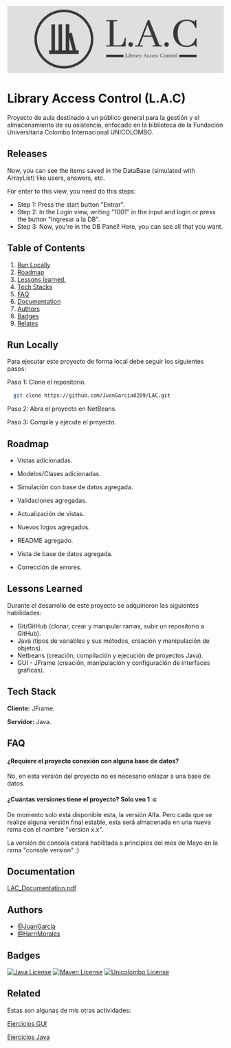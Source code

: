 
![Logo](https://github.com/JuanGarcia0209/LAC/blob/master/src/main/java/com/unicolombo/lac/images/lac-high-resolution-logo2.png?raw=true)


# Library Access Control (L.A.C)

Proyecto de aula destinado a un público general para la gestión y el almacenamiento de su asistencia, enfocado en la biblioteca de la Fundación Universitaria Colombo Internacional UNICOLOMBO.


## Releases

Now, you can see the items saved in the DataBase (simulated with ArrayList) like users, answers, etc.

For enter to this view, you need do this steps:

* Step 1: Press the start button "Entrar".
* Step 2: In the Login view, writing "1001" in the input and login or press the button "Ingresar a la DB".
* Step 3: Now, you're in the DB Panel! Here, you can see all that you want.


<!-- TABLE OF CONTENTS -->
## Table of Contents
  <ol>
    <li><a href="#run-locally">Run Locally</a></li>
    <li><a href="#roadmap">Roadmap</a></li>
    <li><a href="#lessons-learned">Lessons learned.</a></li>
    <li><a href="#tech-stack">Tech Stacks</a></li>
    <li><a href="#faq">FAQ</a></li>
    <li><a href="#documentation">Documentation</a></li>
    <li><a href="#authors">Authors</a></li>
    <li><a href="#badges">Badges</a></li>
    <li><a href="#relates">Relates</a></li>
  </ol>
</details>

## Run Locally

Para ejecutar este proyecto de forma local debe seguir los siguientes pasos:

Paso 1: Clone el repositorio.
```bash
  git clone https://github.com/JuanGarcia0209/LAC.git
```
Paso 2: Abra el proyecto en NetBeans.

Paso 3: Compile y ejecute el proyecto.


## Roadmap

- Vistas adicionadas.

- Modelos/Clases adicionadas.

- Simulación con base de datos agregada.

- Validaciones agregadas.

- Actualización de vistas.

- Nuevos logos agregados.

- README agregado.

- Vista de base de datos agregada.

- Corrección de errores.


## Lessons Learned

Durante el desarrollo de este proyecto se adquirieron las siguientes habilidades:

* Git/GitHub (clonar, crear y manipular ramas, subir un repositorio a GitHub).
* Java (tipos de variables y sus métodos, creación y manipulación de objetos).
* Netbeans (creación, compilación y ejecución de proyectos Java).
* GUI - JFrame (creación, manipulación y configuración de interfaces gráficas).


## Tech Stack

**Cliente:** JFrame.

**Servidor:** Java.


## FAQ

#### ¿Requiere el proyecto conexión con alguna base de datos?

No, en esta versión del proyecto no es necesario enlazar a una base de datos.

#### ¿Cuántas versiones tiene el proyecto? Solo veo 1 :c 

De momento solo está disponible esta, la versión Alfa. Pero cada que se realize alguna versión final estable, esta será almacenada en una nueva rama con el nombre "version x.x".

La versión de consola estará habilitada a principios del mes de Mayo en la rama "console version" ;)


## Documentation

[LAC_Documentation.pdf](https://drive.google.com/file/d/1tt35ACMys0V-3KQHDoafKmODzT4XPShR/view?usp=sharing)


## Authors

- [@JuanGarcía](https://www.github.com/JuanGarcia0209)
- [@HarriMorales](https://www.github.com/HarriMorales18)


## Badges

[![Java License](https://img.shields.io/badge/License-Java-red.svg)](#)
[![Maven License](https://img.shields.io/badge/License-Maven-yellow.svg)](#)
[![Unicolombo License](https://img.shields.io/badge/License-Unicolombo-blue.svg)](#)



## Related

Estas son algunas de mis otras actividades:

[Ejercicios GUI](https://github.com/JuanGarcia0209/GUI)

[Ejercicios Java](https://github.com/JuanGarcia0209/ejercicios-java)


